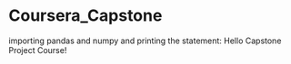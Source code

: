 # Coursera_Capstone
importing pandas and numpy and printing the statement: Hello Capstone Project Course!
